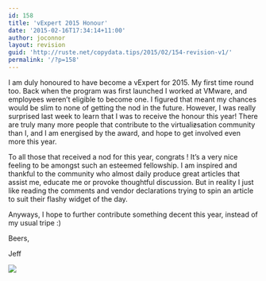 ```yaml
---
id: 158
title: 'vExpert 2015 Honour'
date: '2015-02-16T17:34:14+11:00'
author: joconnor
layout: revision
guid: 'http://ruste.net/copydata.tips/2015/02/154-revision-v1/'
permalink: '/?p=158'
---
```


I am duly honoured to have become a vExpert for 2015. My first time round too. Back when the program was first launched I worked at VMware, and employees weren’t eligible to become one. I figured that meant my chances would be slim to none of getting the nod in the future. However, I was really surprised last week to learn that I was to receive the honour this year! There are truly many more people that contribute to the virtuali<del>z</del>sation community than I, and I am energised by the award, and hope to get involved even more this year.

To all those that received a nod for this year, congrats ! It’s a very nice feeling to be amongst such an esteemed fellowship. I am inspired and thankful to the community who almost daily produce great articles that assist me, educate me or provoke thoughtful discussion. But in reality I just like reading the comments and vendor declarations trying to spin an article to suit their flashy widget of the day.

Anyways, I hope to further contribute something decent this year, instead of my usual tripe :)

Beers,

Jeff

[![](http://ruste.net/copydata.tips/wp-content/uploads/2015/02/VMW-LOGO-vEXPERT-2015-k.png)](http://ruste.net/copydata.tips/wp-content/uploads/2015/02/VMW-LOGO-vEXPERT-2015-k.png)